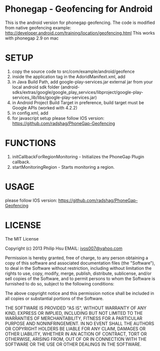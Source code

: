 Phonegap - Geofencing for Android
==========
This is the android version for phonegap geofencing.
The code is modified from native geofencing example: http://developer.android.com/training/location/geofencing.html
This works with phonegap 2.9 on mac

SETUP
==========
1. copy the source code to src/com/example/android/geofence
2. inside the application tag in the AdoridManifext.xml, add 
<service android:name="com.example.android.geofence.ReceiveTransitionsIntentService" android:exported="false"></service>
3. in Java Build Path, add google-play-services.jar external jar from your local android sdk folder (android-sdks/extras/google/google_play_services/libproject/google-play-services_lib/libs/google-play-services.jar)
4. in Android Project Build Target in preference, build target must be Google APIs (worked with 4.2.2)
5. in config.xml, add
    <feature name="DGGeofencing">
      <param name="android-package" value="com.example.android.geofence.DGGeofencing"/>
    </feature>
6. for javascript setup please follow IOS version: https://github.com/radshag/PhoneGap-Geofencing

FUNCTIONS
==========
1. initCallbackForRegionMonitoring - Initializes the PhoneGap Plugin callback.
2. startMonitoringRegion - Starts monitoring a region.

USAGE
==========
please follow IOS version: https://github.com/radshag/PhoneGap-Geofencing

LICENSE
==========
The MIT License

Copyright (c) 2013 Philip Hsu EMAIL: ivos007@yahoo.com

Permission is hereby granted, free of charge, to any person obtaining a copy of this software and associated documentation files (the "Software"), to deal in the Software without restriction, including without limitation the rights to use, copy, modify, merge, publish, distribute, sublicense, and/or sell copies of the Software, and to permit persons to whom the Software is furnished to do so, subject to the following conditions:

The above copyright notice and this permission notice shall be included in all copies or substantial portions of the Software.

THE SOFTWARE IS PROVIDED "AS IS", WITHOUT WARRANTY OF ANY KIND, EXPRESS OR IMPLIED, INCLUDING BUT NOT LIMITED TO THE WARRANTIES OF MERCHANTABILITY, FITNESS FOR A PARTICULAR PURPOSE AND NONINFRINGEMENT. IN NO EVENT SHALL THE AUTHORS OR COPYRIGHT HOLDERS BE LIABLE FOR ANY CLAIM, DAMAGES OR OTHER LIABILITY, WHETHER IN AN ACTION OF CONTRACT, TORT OR OTHERWISE, ARISING FROM, OUT OF OR IN CONNECTION WITH THE SOFTWARE OR THE USE OR OTHER DEALINGS IN THE SOFTWARE.